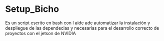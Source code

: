 # Setup_Bicho

Es un script escrito en bash con l aide ade automatizar la instalación y despliegue de las dependecias y necesarias para el desarrollo correcto de proyectos con el jetson de NVIDIA
